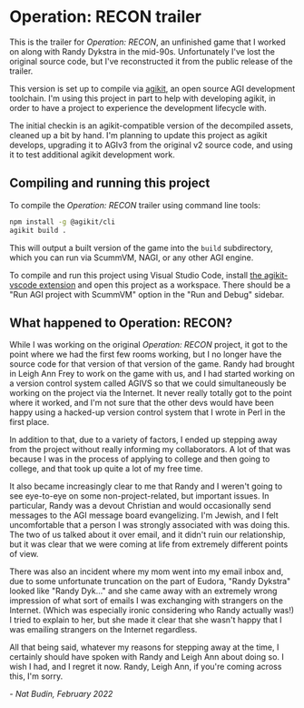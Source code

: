 # Operation: RECON trailer

This is the trailer for _Operation: RECON_, an unfinished game that I worked on along with Randy Dykstra in the mid-90s.
Unfortunately I've lost the original source code, but I've reconstructed it from the public release of the trailer.

This version is set up to compile via [agikit](https://github.com/nbudin/agikit), an open source AGI development
toolchain. I'm using this project in part to help with developing agikit, in order to have a project to experience
the development lifecycle with.

The initial checkin is an agikit-compatible version of the decompiled assets, cleaned up a bit by hand. I'm planning
to update this project as agikit develops, upgrading it to AGIv3 from the original v2 source code, and using it to
test additional agikit development work.

## Compiling and running this project

To compile the _Operation: RECON_ trailer using command line tools:

```bash
npm install -g @agikit/cli
agikit build .
```

This will output a built version of the game into the `build` subdirectory, which you can run via ScummVM, NAGI, or any
other AGI engine.

To compile and run this project using Visual Studio Code, install
[the agikit-vscode extension](https://marketplace.visualstudio.com/items?itemName=nbudin.agikit-vscode) and open this
project as a workspace. There should be a "Run AGI project with ScummVM" option in the "Run and Debug" sidebar.

## What happened to Operation: RECON?

While I was working on the original _Operation: RECON_ project, it got to the point where we had the first few rooms
working, but I no longer have the source code for that version of that version of the game. Randy had brought in
Leigh Ann Frey to work on the game with us, and I had started working on a version control system called AGIVS so that
we could simultaneously be working on the project via the Internet. It never really totally got to the point where it
worked, and I'm not sure that the other devs would have been happy using a hacked-up version control system that I
wrote in Perl in the first place.

In addition to that, due to a variety of factors, I ended up stepping away from the project without really informing
my collaborators. A lot of that was because I was in the process of applying to college and then going to college, and
that took up quite a lot of my free time.

It also became increasingly clear to me that Randy and I weren't going to see eye-to-eye on some non-project-related,
but important issues. In particular, Randy was a devout Christian and would occasionally send messages to the AGI
message board evangelizing. I'm Jewish, and I felt uncomfortable that a person I was strongly associated with was
doing this. The two of us talked about it over email, and it didn't ruin our relationship, but it was clear that we
were coming at life from extremely different points of view.

There was also an incident where my mom went into my email inbox and, due to some unfortunate truncation on the part of
Eudora, "Randy Dykstra" looked like "Randy Dyk..." and she came away with an extremely wrong impression of what sort of
emails I was exchanging with strangers on the Internet. (Which was especially ironic considering who Randy actually
was!) I tried to explain to her, but she made it clear that she wasn't happy that I was emailing strangers on the
Internet regardless.

All that being said, whatever my reasons for stepping away at the time, I certainly should have spoken with Randy and
Leigh Ann about doing so. I wish I had, and I regret it now. Randy, Leigh Ann, if you're coming across this, I'm sorry.

_- Nat Budin, February 2022_
